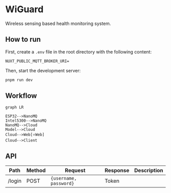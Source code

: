# WiGuard

Wireless sensing based health monitoring system.

## How to run

First, create a `.env` file in the root directory with the following content:

```properties
NUXT_PUBLIC_MQTT_BROKER_URI=
```

Then, start the development server:

```bash
pnpm run dev
```

## Workflow

```mermaid
graph LR

ESP32-->NanoMQ
Intel5300-->NanoMQ
NanoMQ-->Cloud
Model-->Cloud
Cloud-->Web[⭐Web]
Cloud-->Client
```

## API

| Path   | Method | Request                | Response | Description |
| ------ | ------ | ---------------------- | -------- | ----------- |
| /login | POST   | `{username, password}` | Token    |             |
